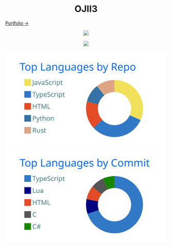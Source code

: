 <h1 align="center">OJII3</h1>

[Portfolio →](https://ojii3.vercel.app/)

<p align="center">
  <img src="https://github-readme-stats.vercel.app/api?username=ojii3&show_icons=true&theme=transparent&hide_border=true">
</p>

<p align="center">
  <img src="https://github-readme-stats.vercel.app/api/top-langs/?username=ojii3&theme=transparent&hide_border=true&layout=donut-vertical&size_weight=0.5&count_weight=0.5&langs_count=10&custom_title=Repo:Commit%20=%201:1">
</p>

<p align="center" height="40">
  <img src="https://raw.githubusercontent.com/OJII3/OJII3/main/profile-summary-card-output/transparent/1-repos-per-language.svg">
  <img src="https://raw.githubusercontent.com/OJII3/OJII3/main/profile-summary-card-output/transparent/2-most-commit-language.svg">
</p>

<p align="center>
  <img src="https://raw.githubusercontent.com/OJII3/OJII3/main/profile-summary-card-output/transparent/3-stats.svg">
</p>
